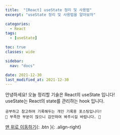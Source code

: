```yaml
---
title:  "[React] useState 정리 및 사용법"
excerpt: "useState 정리 및 사용법을 알아보자"

categories:
  - React
tags:
  - [useState]

toc: true
classes: wide

sidebar:
  nav: "docs"

date: 2021-12-30
last_modified_at: 2021-12-30
---
```

안녕하세요! 오늘 정리할 기술은 React의 useState 입니다!<br>
useState는 React의 state를 관리하는 hook 입니다.

```
공부하고 참고하여 기록해두는 개인 기록용 포스팅입니다!
🤔 부족한 부분이 많으니 감안하여 봐주시길 바랍니다. 🤔
```

[맨 위로 이동하기](#){: .btn }{: .align-right}